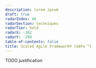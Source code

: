 ```yaml
---
description: lorem ipsum
draft: true
radarIndex: 46
radarSection: techniques
radarTier: hold
radarX: -362
radarY: -299
table-of-contents: false
title: Scaled Agile Framework®️ (SAFe ™️)
---
```


TODO justification
